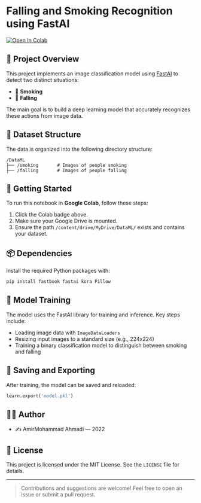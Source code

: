 # Falling and Smoking Recognition using FastAI

[![Open In Colab](https://colab.research.google.com/assets/colab-badge.svg)](https://colab.research.google.com/github/amir925/Falling-Smoking-recognition-with-fastAI/blob/main/Coder_DeepL_4ipynb.ipynb)

## 🧠 Project Overview

This project implements an image classification model using [FastAI](https://docs.fast.ai/) to detect two distinct situations:

- 🚬 **Smoking**
- 🤕 **Falling**

The main goal is to build a deep learning model that accurately recognizes these actions from image data.

## 📁 Dataset Structure

The data is organized into the following directory structure:

```
/DataML
├── /smoking       # Images of people smoking
├── /falling       # Images of people falling
```

## 🚀 Getting Started

To run this notebook in **Google Colab**, follow these steps:

1. Click the Colab badge above.
2. Make sure your Google Drive is mounted.
3. Ensure the path `/content/drive/MyDrive/DataML/` exists and contains your dataset.

## 📦 Dependencies

Install the required Python packages with:

```bash
pip install fastbook fastai kora Pillow
```

## 🧪 Model Training

The model uses the FastAI library for training and inference. Key steps include:

- Loading image data with `ImageDataLoaders`
- Resizing input images to a standard size (e.g., 224x224)
- Training a binary classification model to distinguish between smoking and falling

## 💾 Saving and Exporting

After training, the model can be saved and reloaded:

```python
learn.export('model.pkl')
```

## 👨‍💻 Author

- ✍️ AmirMohammad Ahmadi — 2022

## 📜 License

This project is licensed under the MIT License. See the `LICENSE` file for details.

---

> Contributions and suggestions are welcome! Feel free to open an issue or submit a pull request.
